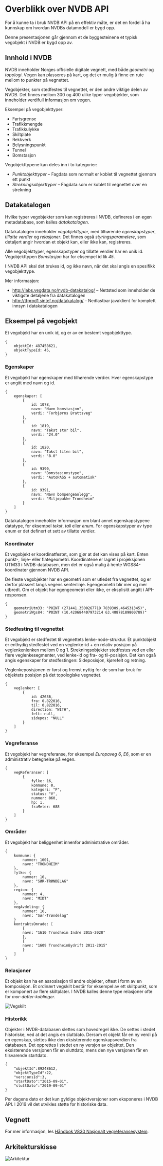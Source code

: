 # Overblikk over NVDB API

For å kunne ta i bruk NVDB API på en effektiv måte, er det en fordel å ha kunnskap om hvordan NVDBs datamodell er bygd opp. 

Denne presentasjonen går gjennom et de byggesteinene et typisk vegobjekt i NVDB er bygd opp av. 


## Innhold i NVDB

NVDB inneholder Norges offisielle digitale vegnett, med både *geometri* og *topologi*. Vegen kan plasseres på kart, og det er mulig å finne en rute mellom to punkter på vegnettet. 

Vegobjekter, som stedfestes til vegnettet, er den andre viktige delen av NVDB. Det finnes mellom 300 og 400 ulike typer vegobjekter, som inneholder verdifull informasjon om vegen. 


Eksempel på vegobjekttyper:

* Fartsgrense
* Trafikkmengde
* Trafikkulykke
* Skiltplate
* Rekkverk
* Belysningspunkt
* Tunnel
* Bomstasjon

Vegobjekttypene kan deles inn i to kategorier:

* *Punktobjekttyper* – Fagdata som normalt er koblet til vegnettet gjennom ett punkt
* *Strekningsobjekttyper* – Fagdata som er koblet til vegnettet over en strekning


## Datakatalogen

Hvilke typer vegobjekter som kan registreres i NVDB, defineres i en egen metadatabase, som kalles *datakatalogen*. 

Datakatalogen inneholder *vegobjekttyper*, med tilhørende *egenskapstyper*, *tillatte verdier* og *relasjoner*. Det finnes også *styringsparametere*, som detaljert angir hvordan et objekt kan, eller ikke kan, registreres. 

Alle vegobjekttyper, egenskapstyper og tillatte verdier har en unik id. Vegobjekttypen _Bomstasjon_ har for eksempel id lik _45_. 

I NVDB API skal det brukes id, og ikke navn, når det skal angis en spesifikk vegobjekttype. 

Mer informasjon:

* http://labs.vegdata.no/nvdb-datakatalog/ – Nettsted som inneholder de viktigste detaljene fra datakatalogen
* http://tfprod1.sintef.no/datakatalog/ – Nedlastbar javaklient for komplett innsyn i datakatalogen


## Eksempel på vegobjekt

Et vegobjekt har en unik id, og er av en bestemt vegobjekttype. 

    {
        objektId: 487458621,
        objektTypeId: 45,
    }

### Egenskaper

Et vegobjekt har egenskaper med tilhørende verdier. Hver egenskapstype er angitt med navn og id. 

    {   
        egenskaper: [
            {
                id: 1078,
                navn: "Navn bomstasjon",
                verdi: "Torbjørns Brattsveg"
            },
            {
                id: 1819,
                navn: "Takst stor bil",
                verdi: "24.0"
            },
            {
                id: 1820,
                navn: "Takst liten bil",
                verdi: "8.0"
            },
            {
                id: 9390,
                navn: "Bomstasjonstype",
                verdi: "AutoPASS + automatisk"
            },
            {
                id: 9391,
                navn: "Navn bompengeanlegg",
                verdi: "Miljøpakke Trondheim"
            }
        ]
    }

Datakatalogen inneholder informasjon om blant annet egenskapstypene datatype, for eksempel *tekst*, *tall* eller *enum*. For egenskapstyper av type enum er det definert et sett av tillatte verdier. 


### Koordinater

Et vegobjekt er koordinatfestet, som gjør at det kan vises på kart. Enten punkt-, linje- eller flategeometri. Koordinatene er lagret i projeksjonen UTM33 i NVDB-databasen, men det er også mulig å hente WGS84-koordinater gjennom NVDB API. 

De fleste vegobjekter har en geometri som er utledet fra vegnettet, og er derfor plassert langs vegens senterlinje. Egengeometri blir mer og mer utbredt. Om et objekt har egengeometri eller ikke, er eksplisitt angitt i API-responsen. 


    {
        geometriUtm33: "POINT (271441.3500267718 7039309.464531345)",
        geometriWgs84: "POINT (10.420684407973214 63.40878189800789)"
    }


### Stedfesting til vegnettet

Et vegobjekt er stedfestet til vegnettets lenke-node-struktur. Et punktobjekt er enthydig stedfestet ved en veglenke-id + en relativ posisjon på veglenkenlenken mellom 0 og 1. Strekningsobjekter stedfestes ved en eller flere veglenkesegmenter, ved  lenke-id og fra- og til-posisjon. Det kan også angis egenskaper for stedfestingen: Sideposisjon, kjørefelt og retning.

Veglenkeposisjonen er først og fremst nyttig for de som har bruk for objektets posisjon på det topologiske vegnettet. 

    {
        veglenker: [
            {
                id: 42636,
                fra: 0.822016,
                til: 0.822016,
                direction: "WITH",
                felt: null,
                sidepos: "NULL"
            }
        ]
    }


### Vegreferanse

Et vegobjekt har vegreferanse, for eksempel *Europaveg 6*, *E6*, som er en administrativ betegnelse på vegen. 

    {
        vegReferanser: [
            {
                fylke: 16,
                kommune: 0,
                kategori: "F",
                status: "V",
                nummer: 860,
                hp: 1,
                fraMeter: 688
            }
        ]
    }

### Områder

Et vegobjekt har beliggenhet innenfor administrative områder. 

    {
        kommune: {
            nummer: 1601,
            navn: "TRONDHEIM"
        },
        fylke: {
            nummer: 16,
            navn: "SØR-TRØNDELAG"
        },
        region: {
            nummer: 4,
            navn: "MIDT"
        },
        vegAvdeling: {
            nummer: 16,
            navn: "Sør-Trøndelag"
        }
        kontraktsOmrade: [
            {
            navn: "1610 Trondheim Indre 2015-2020"
            },
            {
            navn: "1609 TrondheimBydrift 2011-2015"
            }
        ]
    }


### Relasjoner

Et objekt kan ha en assosiasjon til andre objekter, oftest i form av en komposisjon. Et ordinært vegskilt består for eksempel av ett skiltpunkt, som er komponert av flere skiltplater. I NVDB kalles denne type relasjoner ofte for *mor-datter-koblinger*. 

![Vegskilt](https://raw.githubusercontent.com/nvdb-vegdata/nvdb-utviklerkonferanse-2015/master/4.%20Overblikk%20over%20NVDB%20API/vegskilt.jpg)


### Historikk

Objekter i NVDB-databasen slettes som hovedregel ikke. De settes i stedet historiske, ved at det angis en sluttdato. Dersom et objekt får en ny verdi på en egenskap, slettes ikke den eksisterende egenskapsverdien fra databasen. Det opprettes i stedet en ny versjon av objektet. Den eksisterende versjonen får en sluttdato, mens den nye versjonen får en tilsvarende startdato.

    {
        "objektId":89248612,
        "objektTypeId":22,
        "versjonsId":3,
        "startDato":"2015-09-01",
        "sluttDato":"2019-09-01"
    }


Per dagens dato er det kun gyldige objektversjoner som eksponeres i NVDB API. I 2016 vil det utvikles støtte for historiske data.

## Vegnett

For mer informasjon, les [Håndbok V830 Nasjonalt vegreferansesystem](http://www.vegvesen.no/_attachment/61505/binary/1000471?fast_title=H%C3%A5ndbok+V830+Nasjonalt+vegreferansesystem.pdf).

## Arkitekturskisse

![Arkitektur](https://raw.githubusercontent.com/nvdb-vegdata/nvdb-utviklerkonferanse-2015/master/4.%20Overblikk%20over%20NVDB%20API/arkitektur.jpg)

